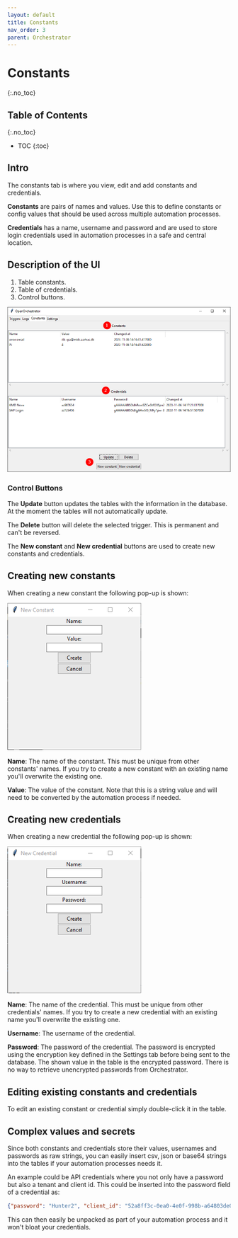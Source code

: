 ```yaml
---
layout: default
title: Constants
nav_order: 3
parent: Orchestrator
---
```


# Constants
{:.no_toc}

## Table of Contents
{:.no_toc}
- TOC
{:toc}

## Intro

The constants tab is where you view, edit and add constants and credentials.

**Constants** are pairs of names and values. Use this to define constants or config values that should be used across
multiple automation processes.

**Credentials** has a name, username and password and are used to store login credentials used in automation
processes in a safe and central location.

## Description of the UI

1. Table constants.
2. Table of credentials.
3. Control buttons.

![logging tab](images/constants.png)

### Control Buttons

The **Update** button updates the tables with the information in the database.
At the moment the tables will not automatically update.

The **Delete** button will delete the selected trigger. This is permanent and can't be reversed.

The **New constant** and **New credential** buttons are used to create new constants and credentials.

## Creating new constants

When creating a new constant the following pop-up is shown:

![constant popup](images/new%20constant.png)

**Name**: The name of the constant. This must be unique from other constants' names.
If you try to create a new constant with an existing name you'll overwrite the existing one.

**Value**: The value of the constant. Note that this is a string value and will need to be converted by the 
automation process if needed.

## Creating new credentials

When creating a new credential the following pop-up is shown:

![constant popup](images/new%20credential.png)

**Name**: The name of the credential. This must be unique from other credentials' names.
If you try to create a new credential with an existing name you'll overwrite the existing one.

**Username**: The username of the credential.

**Password**: The password of the credential. The password is encrypted using the encryption key
defined in the Settings tab before being sent to the database. The shown value in the table 
is the encrypted password. There is no way to retrieve unencrypted passwords from Orchestrator.

## Editing existing constants and credentials

To edit an existing constant or credential simply double-click it in the table.

## Complex values and secrets

Since both constants and credentials store their values, usernames and passwords as
raw strings, you can easily insert csv, json or base64 strings into the tables if
your automation processes needs it.

An example could be API credentials where you not only have a password but also a tenant and client id.
This could be inserted into the password field of a credential as:

```json
{"password": "Hunter2", "client_id": "52a8ff3c-0ea0-4e0f-998b-a64803de09b8", "tenant_id": "1c3de1da-f17b-4a00-a833-a4307a08c1a8"}
```

This can then easily be unpacked as part of your automation process and it won't bloat your credentials.